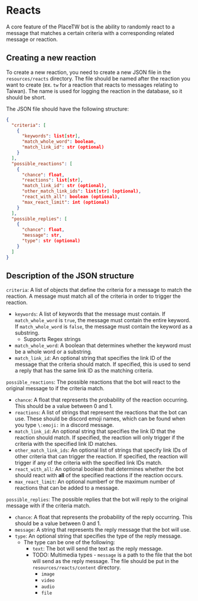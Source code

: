 # Reacts

A core feature of the PlaceTW bot is the ability to randomly react to a message that matches a certain criteria with a corresponding related message or reaction. 

## Creating a new reaction

To create a new reaction, you need to create a new JSON file in the `resources/reacts` directory. The file should be named after the reaction you want to create (ex. `tw` for a reaction that reacts to messages relating to Taiwan). The name is used for logging the reaction in the database, so it should be short.

The JSON file should have the following structure:

```json
{
  "criteria": [
    {
      "keywords": list[str],
      "match_whole_word": boolean,
      "match_link_id": str (optional)
    }
  ],
  "possible_reactions": [
    {
      "chance": float,
      "reactions": list[str],
      "match_link_id": str (optional),
      "other_match_link_ids": list[str] (optional),
      "react_with_all": boolean (optional),
      "max_react_limit": int (optional)
    }
  ],
  "possible_replies": [
    {
      "chance": float,
      "message": str,
      "type": str (optional)
    }
  ]
}
```

## Description of the JSON structure

`criteria`: A list of objects that define the criteria for a message to match the reaction. A message must match all of the criteria in order to trigger the reaction.
- `keywords`: A list of keywords that the message must contain. If `match_whole_word` is `true`, the message must contain the entire keyword. If `match_whole_word` is `false`, the message must contain the keyword as a substring.
  - Supports Regex strings
- `match_whole_word`: A boolean that determines whether the keyword must be a whole word or a substring.
- `match_link_id`: An optional string that specifies the link ID of the message that the criteria should match. If specified, this is used to send a reply that has the same link ID as the matching criteria.

`possible_reactions`: The possible reactions that the bot will react to the original message to if the criteria match.
- `chance`: A float that represents the probability of the reaction occurring. This should be a value between 0 and 1.
- `reactions`: A list of strings that represent the reactions that the bot can use. These should be discord emoji names, which can be found when you type `\:emoji:` in a discord message.
- `match_link_id`: An optional string that specifies the link ID that the reaction should match. If specified, the reaction will only trigger if the criteria with the specified link ID matches.
- `other_match_link_ids`: An optional list of strings that specify link IDs of other criteria that can trigger the reaction. If specified, the reaction will trigger if any of the criteria with the specified link IDs match.
- `react_with_all`: An optional boolean that determines whether the bot should react with **all** of the specified reactions if the reaction occurs.
- `max_react_limit`: An optional numberf or the maximum number of reactions that can be added to a message.


`possible_replies`: The possible replies that the bot will reply to the original message with if the criteria match.
- `chance`: A float that represents the probability of the reply occurring. This should be a value between 0 and 1.
- `message`: A string that represents the reply message that the bot will use.
- `type`: An optional string that specifies the type of the reply message. 
  - The type can be one of the following: 
    - `text`: The bot will send the text as the reply message.
    - TODO: Multimedia types - `message` is a path to the file that the bot will send as the reply message. The file should be put in the `resources/reacts/content` directory.
      - `image`
      - `video`
      - `audio`
      - `file`
    
